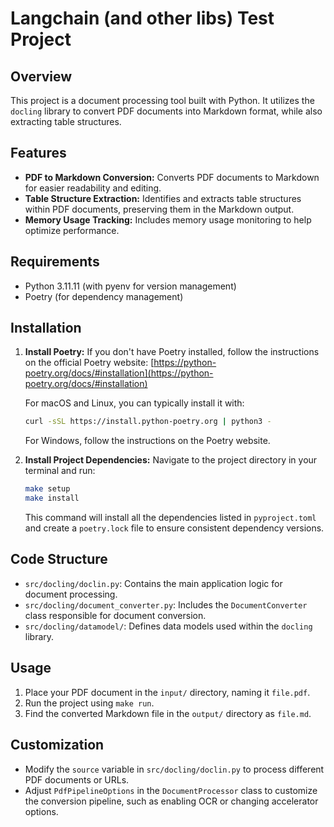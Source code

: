 # Langchain (and other libs) Test Project

## Overview

This project is a document processing tool built with Python. It utilizes the `docling` library to convert PDF documents into Markdown format, while also extracting table structures.

## Features

- **PDF to Markdown Conversion:** Converts PDF documents to Markdown for easier readability and editing.
- **Table Structure Extraction:** Identifies and extracts table structures within PDF documents, preserving them in the Markdown output.
- **Memory Usage Tracking:** Includes memory usage monitoring to help optimize performance.

## Requirements

- Python 3.11.11 (with pyenv for version management)
- Poetry (for dependency management)

## Installation

1. **Install Poetry:**
   If you don't have Poetry installed, follow the instructions on the official Poetry website: [https://python-poetry.org/docs/#installation](https://python-poetry.org/docs/#installation)

   For macOS and Linux, you can typically install it with:

   ```bash
   curl -sSL https://install.python-poetry.org | python3 -
   ```

   For Windows, follow the instructions on the Poetry website.

2. **Install Project Dependencies:**
   Navigate to the project directory in your terminal and run:

   ```bash
   make setup
   make install
   ```

   This command will install all the dependencies listed in `pyproject.toml` and create a `poetry.lock` file to ensure consistent dependency versions.

## Code Structure

- `src/docling/doclin.py`: Contains the main application logic for document processing.
- `src/docling/document_converter.py`: Includes the `DocumentConverter` class responsible for document conversion.
- `src/docling/datamodel/`: Defines data models used within the `docling` library.

## Usage

1. Place your PDF document in the `input/` directory, naming it `file.pdf`.
2. Run the project using `make run`.
3. Find the converted Markdown file in the `output/` directory as `file.md`.

## Customization

- Modify the `source` variable in `src/docling/doclin.py` to process different PDF documents or URLs.
- Adjust `PdfPipelineOptions` in the `DocumentProcessor` class to customize the conversion pipeline, such as enabling OCR or changing accelerator options.

